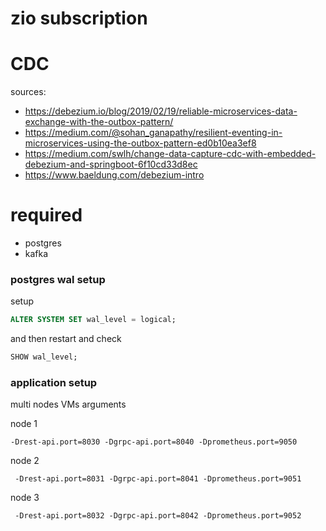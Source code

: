# zio subscription

# CDC

sources:
* https://debezium.io/blog/2019/02/19/reliable-microservices-data-exchange-with-the-outbox-pattern/
* https://medium.com/@sohan_ganapathy/resilient-eventing-in-microservices-using-the-outbox-pattern-ed0b10ea3ef8
* https://medium.com/swlh/change-data-capture-cdc-with-embedded-debezium-and-springboot-6f10cd33d8ec
* https://www.baeldung.com/debezium-intro

# required
* postgres
* kafka

### postgres wal setup

setup

```sql
ALTER SYSTEM SET wal_level = logical;
```
and then restart and check

```sql
SHOW wal_level;
```

### application setup

multi nodes VMs arguments

node 1

```
-Drest-api.port=8030 -Dgrpc-api.port=8040 -Dprometheus.port=9050
```
node 2

``` 
 -Drest-api.port=8031 -Dgrpc-api.port=8041 -Dprometheus.port=9051
```
node 3

``` 
 -Drest-api.port=8032 -Dgrpc-api.port=8042 -Dprometheus.port=9052
```